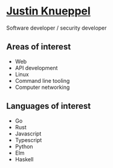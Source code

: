 # [Justin Knueppel](https://justinknueppel.com)

Software developer / security developer

## Areas of interest

- Web
- API development
- Linux
- Command line tooling
- Computer networking

## Languages of interest

- Go
- Rust
- Javascript
- Typescript
- Python
- Elm
- Haskell
